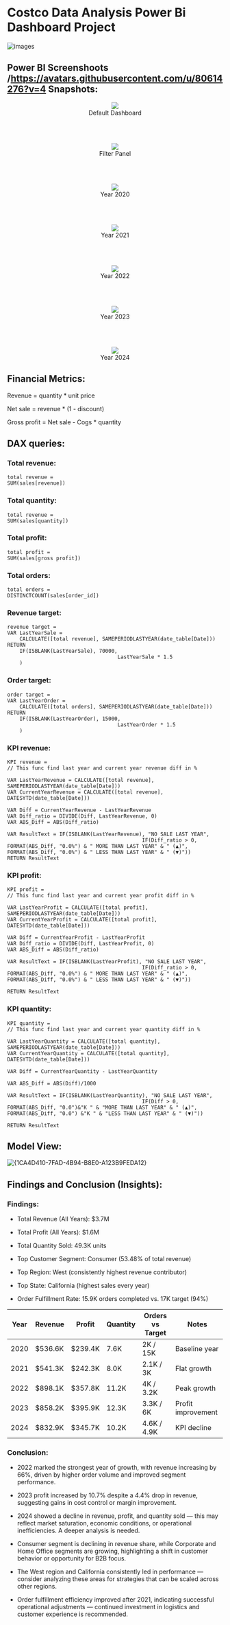 # Costco Data Analysis Power Bi Dashboard Project

![images](https://github.com/user-attachments/assets/af740559-c15b-45f2-9d79-92ca8bef85d9)

## Power BI Screenshoots /https://avatars.githubusercontent.com/u/80614276?v=4 Snapshots:
<p align="center">
  <img src="https://github.com/user-attachments/assets/441c86c3-d05d-4141-9a26-57f3d15c0a96" />
  <br>
  Default Dashboard
</p>

<br><br>

<p align="center">
  <img src="https://github.com/user-attachments/assets/358a3faf-b604-4e49-92bd-6673f2e20b72" />
  <br>
  Filter Panel
</p>

<br><br>

<p align="center">
  <img src="https://github.com/user-attachments/assets/b14604bd-b315-4400-ba0f-1ecd022d45cb" />
  <br>
  Year 2020
</p>

<br><br>

<p align="center">
  <img src="https://github.com/user-attachments/assets/006fc5b6-ab15-485a-b9b4-65a141ab60b8" />
  <br>
  Year 2021
</p>

<br><br>

<p align="center">
  <img src="https://github.com/user-attachments/assets/9975e755-0f7c-440d-80f2-9e6a67079d7b"
 />
  <br>
  Year 2022
</p>

<br><br>

<p align="center">
  <img src="https://github.com/user-attachments/assets/1f216de1-081f-4a3a-9f85-911d5913629b"/>
  <br>
  Year 2023
</p>

<br><br>

<p align="center">
  <img src="https://github.com/user-attachments/assets/0379d13d-51af-4ef7-b5cd-4309b96bf93d"/>
  <br>
  Year 2024
</p>




## Financial Metrics:
Revenue = quantity * unit price

Net sale = revenue * (1 - discount)

Gross profit = Net sale - Cogs * quantity

## DAX queries:
### Total revenue:
```text
total revenue = 
SUM(sales[revenue])
```

### Total quantity:
```text
total revenue = 
SUM(sales[quantity])
```

### Total profit:
```text
total profit = 
SUM(sales[gross profit])
```

### Total orders:
```text
total orders = 
DISTINCTCOUNT(sales[order_id])
```

###  Revenue target:
```text
revenue target = 
VAR LastYearSale =
    CALCULATE([total revenue], SAMEPERIODLASTYEAR(date_table[Date]))
RETURN
    IF(ISBLANK(LastYearSale), 70000, 
                                    LastYearSale * 1.5
    )
```

###  Order target:
```text
order target = 
VAR LastYearOrder =
    CALCULATE([total orders], SAMEPERIODLASTYEAR(date_table[Date]))
RETURN
    IF(ISBLANK(LastYearOrder), 15000, 
                                    LastYearOrder * 1.5
    )
```

### KPI revenue:
```text
KPI revenue = 
// This func find last year and current year revenue diff in %

VAR LastYearRevenue = CALCULATE([total revenue], SAMEPERIODLASTYEAR(date_table[Date]))
VAR CurrentYearRevenue = CALCULATE([total revenue], DATESYTD(date_table[Date]))

VAR Diff = CurrentYearRevenue - LastYearRevenue
VAR Diff_ratio = DIVIDE(Diff, LastYearRevenue, 0)
VAR ABS_Diff = ABS(Diff_ratio)

VAR ResultText = IF(ISBLANK(LastYearRevenue), "NO SALE LAST YEAR",
                                            IF(Diff_ratio > 0, FORMAT(ABS_Diff, "0.0%") & " MORE THAN LAST YEAR" & " (▲)", FORMAT(ABS_Diff, "0.0%") & " LESS THAN LAST YEAR" & " (▼)"))
RETURN ResultText
```

### KPI profit:
```text
KPI profit = 
// This func find last year and current year profit diff in %

VAR LastYearProfit = CALCULATE([total profit], SAMEPERIODLASTYEAR(date_table[Date]))
VAR CurrentYearProfit = CALCULATE([total profit], DATESYTD(date_table[Date]))

VAR Diff = CurrentYearProfit - LastYearProfit
VAR Diff_ratio = DIVIDE(Diff, LastYearProfit, 0)
VAR ABS_Diff = ABS(Diff_ratio)

VAR ResultText = IF(ISBLANK(LastYearProfit), "NO SALE LAST YEAR",
                                            IF(Diff_ratio > 0, FORMAT(ABS_Diff, "0.0%") & " MORE THAN LAST YEAR" & " (▲)", FORMAT(ABS_Diff, "0.0%") & " LESS THAN LAST YEAR" & " (▼)"))

RETURN ResultText 
```

### KPI quantity:
```text
KPI quantity = 
// This func find last year and current year quantity diff in %

VAR LastYearQuantity = CALCULATE([total quantity], SAMEPERIODLASTYEAR(date_table[Date]))
VAR CurrentYearQuantity = CALCULATE([total quantity], DATESYTD(date_table[Date]))

VAR Diff = CurrentYearQuantity - LastYearQuantity

VAR ABS_Diff = ABS(Diff)/1000

VAR ResultText = IF(ISBLANK(LastYearQuantity), "NO SALE LAST YEAR",
                                            IF(Diff > 0, FORMAT(ABS_Diff, "0.0")&"K " & "MORE THAN LAST YEAR" & " (▲)", FORMAT(ABS_Diff, "0.0") &"K " & "LESS THAN LAST YEAR" & " (▼)"))

RETURN ResultText
```

## Model View:
![{1CA4D410-7FAD-4B94-B8E0-A123B9FEDA12}](https://github.com/user-attachments/assets/3fd2802f-15ba-4f29-8b30-6e55523f8f75)


## Findings and Conclusion (Insights):
### Findings:
* Total Revenue (All Years): $3.7M

* Total Profit (All Years): $1.6M

* Total Quantity Sold: 49.3K units

* Top Customer Segment: Consumer (53.48% of total revenue)

* Top Region: West (consistently highest revenue contributor)

* Top State: California (highest sales every year)

* Order Fulfillment Rate: 15.9K orders completed vs. 17K target (94%)

| Year | Revenue  | Profit   | Quantity | Orders vs Target | Notes              |
| ---- | -------- | -------- | -------- | ---------------- | ------------------ |
| 2020 | \$536.6K | \$239.4K | 7.6K     | 2K / 15K         | Baseline year      |
| 2021 | \$541.3K | \$242.3K | 8.0K     | 2.1K / 3K        | Flat growth        |
| 2022 | \$898.1K | \$357.8K | 11.2K    | 4K / 3.2K        | Peak growth        |
| 2023 | \$858.2K | \$395.9K | 12.3K    | 3.3K / 6K        | Profit improvement |
| 2024 | \$832.9K | \$345.7K | 10.2K    | 4.6K / 4.9K      | KPI decline        |

### Conclusion:
* 2022 marked the strongest year of growth, with revenue increasing by 66%, driven by higher order volume and improved segment performance.

* 2023 profit increased by 10.7% despite a 4.4% drop in revenue, suggesting gains in cost control or margin improvement.

* 2024 showed a decline in revenue, profit, and quantity sold — this may reflect market saturation, economic conditions, or operational inefficiencies. A deeper analysis is needed.

* Consumer segment is declining in revenue share, while Corporate and Home Office segments are growing, highlighting a shift in customer behavior or opportunity for B2B focus.

* The West region and California consistently led in performance — consider analyzing these areas for strategies that can be scaled across other regions.

* Order fulfillment efficiency improved after 2021, indicating successful operational adjustments — continued investment in logistics and customer experience is recommended.




